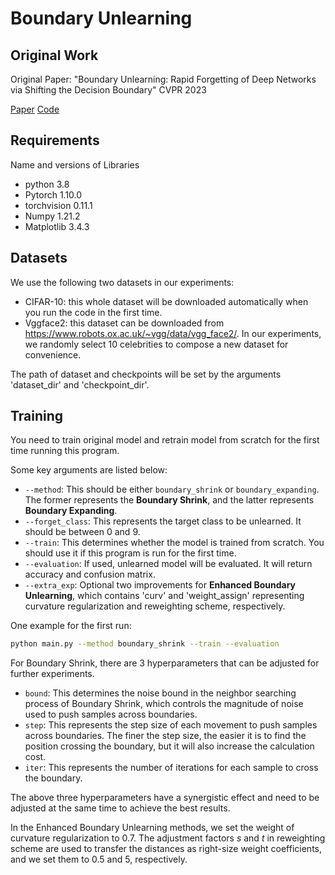 # Boundary Unlearning

## Original Work
Original Paper: "Boundary Unlearning: Rapid Forgetting of Deep Networks via Shifting the Decision Boundary" CVPR 2023

<a href="https://https://openaccess.thecvf.com/content/CVPR2023/papers/Chen_Boundary_Unlearning_Rapid_Forgetting_of_Deep_Networks_via_Shifting_the_CVPR_2023_paper.pdf">Paper</a>
[Code](https://www.dropbox.com/s/bwu543qsdy4s32i/Boundary-Unlearning-Code.zip?dl=0, "code link")

## Requirements
Name and versions of Libraries
* python 3.8
* Pytorch 1.10.0
* torchvision 0.11.1
* Numpy 1.21.2
* Matplotlib 3.4.3 



## Datasets
We use the following two datasets in our experiments:
* CIFAR-10: this whole dataset will be downloaded automatically when you run the code in the first time. 
* Vggface2: this dataset can be downloaded from https://www.robots.ox.ac.uk/~vgg/data/vgg_face2/. In our experiments, we randomly select 10 celebrities to compose a new dataset for
convenience.

The path of dataset and checkpoints will be set by the arguments 'dataset_dir' and 'checkpoint_dir'.

## Training

You need to train original model and retrain model from scratch for the first time running this program.


Some key arguments are listed below:
* `--method`: This should be either `boundary_shrink` or `boundary_expanding`. The former represents the **Boundary Shrink**, and the latter represents **Boundary Expanding**.
* `--forget_class`: This represents the target class to be unlearned. It should be between 0 and 9.
* `--train`: This determines whether the model is trained from scratch. You should use it if this program is run for the first time.
* `--evaluation`: If used, unlearned model will be evaluated. It will return accuracy and confusion matrix.
* `--extra_exp`: Optional two improvements for **Enhanced Boundary Unlearning**, which contains 'curv' and 'weight_assign' representing curvature regularization and reweighting scheme, respectively.

One example for the first run:
```bash
python main.py --method boundary_shrink --train --evaluation
```

For Boundary Shrink, there are 3 hyperparameters that can be adjusted for further experiments.
* `bound`: This determines the noise bound in the neighbor searching process of Boundary Shrink, which controls the magnitude of noise used to push samples across boundaries.
* `step`: This represents the step size of each movement to push samples across boundaries. The finer the step size, the easier it is to find the position crossing the boundary, but it will also increase the calculation cost.
* `iter`: This represents the number of iterations for each sample to cross the boundary.

The above three hyperparameters have a synergistic effect and need to be adjusted at the same time to achieve the best results.

In the Enhanced Boundary Unlearning methods, we set the weight of curvature regularization to 0.7. The adjustment factors $s$ and $t$ in reweighting scheme are used to transfer the distances as right-size weight coefficients, and we set them to $0.5$ and $5$, respectively. 


